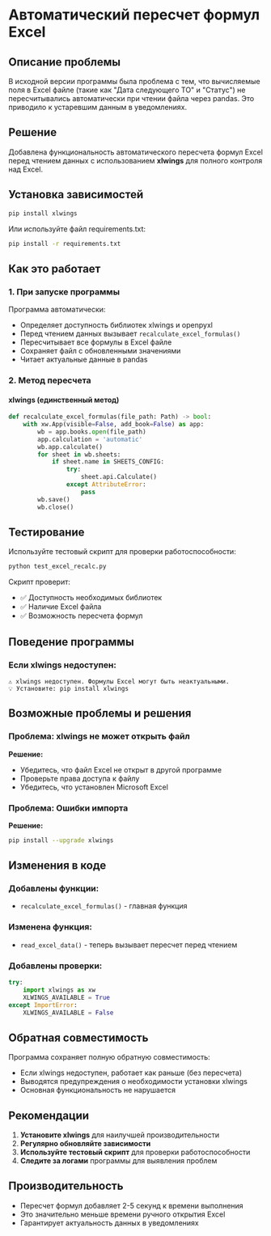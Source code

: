 # Автоматический пересчет формул Excel

## Описание проблемы

В исходной версии программы была проблема с тем, что вычисляемые поля в Excel файле (такие как "Дата следующего ТО" и "Статус") не пересчитывались автоматически при чтении файла через pandas. Это приводило к устаревшим данным в уведомлениях.

## Решение

Добавлена функциональность автоматического пересчета формул Excel перед чтением данных с использованием **xlwings** для полного контроля над Excel.

## Установка зависимостей

```bash
pip install xlwings
```

Или используйте файл requirements.txt:

```bash
pip install -r requirements.txt
```

## Как это работает

### 1. При запуске программы

Программа автоматически:
- Определяет доступность библиотек xlwings и openpyxl
- Перед чтением данных вызывает `recalculate_excel_formulas()`
- Пересчитывает все формулы в Excel файле
- Сохраняет файл с обновленными значениями
- Читает актуальные данные в pandas

### 2. Метод пересчета

#### xlwings (единственный метод)
```python
def recalculate_excel_formulas(file_path: Path) -> bool:
    with xw.App(visible=False, add_book=False) as app:
        wb = app.books.open(file_path)
        app.calculation = 'automatic'
        wb.app.calculate()
        for sheet in wb.sheets:
            if sheet.name in SHEETS_CONFIG:
                try:
                    sheet.api.Calculate()
                except AttributeError:
                    pass
        wb.save()
        wb.close()
```

## Тестирование

Используйте тестовый скрипт для проверки работоспособности:

```bash
python test_excel_recalc.py
```

Скрипт проверит:
- ✅ Доступность необходимых библиотек
- ✅ Наличие Excel файла
- ✅ Возможность пересчета формул

## Поведение программы

### Если xlwings недоступен:
```
⚠️ xlwings недоступен. Формулы Excel могут быть неактуальными.
💡 Установите: pip install xlwings
```

## Возможные проблемы и решения

### Проблема: xlwings не может открыть файл
**Решение:** 
- Убедитесь, что файл Excel не открыт в другой программе
- Проверьте права доступа к файлу
- Убедитесь, что установлен Microsoft Excel

### Проблема: Ошибки импорта
**Решение:**
```bash
pip install --upgrade xlwings
```

## Изменения в коде

### Добавлены функции:
- `recalculate_excel_formulas()` - главная функция

### Изменена функция:
- `read_excel_data()` - теперь вызывает пересчет перед чтением

### Добавлены проверки:
```python
try:
    import xlwings as xw
    XLWINGS_AVAILABLE = True
except ImportError:
    XLWINGS_AVAILABLE = False
```

## Обратная совместимость

Программа сохраняет полную обратную совместимость:
- Если xlwings недоступен, работает как раньше (без пересчета)
- Выводятся предупреждения о необходимости установки xlwings
- Основная функциональность не нарушается

## Рекомендации

1. **Установите xlwings** для наилучшей производительности
2. **Регулярно обновляйте зависимости**
3. **Используйте тестовый скрипт** для проверки работоспособности
4. **Следите за логами** программы для выявления проблем

## Производительность

- Пересчет формул добавляет 2-5 секунд к времени выполнения
- Это значительно меньше времени ручного открытия Excel
- Гарантирует актуальность данных в уведомлениях